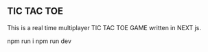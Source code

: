 ## TIC TAC TOE

This is a real time multiplayer TIC TAC TOE GAME written in NEXT js. 

npm run i 
npm run dev
